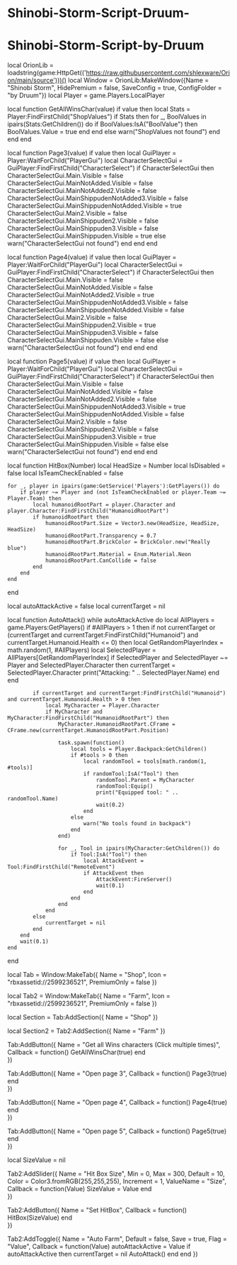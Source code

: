 # Shinobi-Storm-Script-Druum-

# Shinobi-Storm-Script-by-Druum

local OrionLib = loadstring(game:HttpGet(('https://raw.githubusercontent.com/shlexware/Orion/main/source')))()
local Window = OrionLib:MakeWindow({Name = "Shinobi Storm", HidePremium = false, SaveConfig = true, ConfigFolder = "by Druum"})
local Player = game.Players.LocalPlayer

local function GetAllWinsChar(value)
    if value then
        local Stats = Player:FindFirstChild("ShopValues")
        if Stats then
            for _, BoolValues in ipairs(Stats:GetChildren()) do
                if BoolValues:IsA("BoolValue") then
                    BoolValues.Value = true
                end
            end
        else
            warn("ShopValues not found")
        end
    end
end

local function Page3(value)
    if value then
        local GuiPlayer = Player:WaitForChild("PlayerGui")
        local CharacterSelectGui = GuiPlayer:FindFirstChild("CharacterSelect")
        if CharacterSelectGui then
            CharacterSelectGui.Main.Visible = false
            CharacterSelectGui.MainNotAdded.Visible = false
            CharacterSelectGui.MainNotAdded2.Visible = false
            CharacterSelectGui.MainShippudenNotAdded3.Visible = false
            CharacterSelectGui.MainShippudenNotAdded.Visible = true
            CharacterSelectGui.Main2.Visible = false
            CharacterSelectGui.MainShippuden2.Visible = false
            CharacterSelectGui.MainShippuden3.Visible = false
            CharacterSelectGui.MainShippuden.Visible = true
        else
            warn("CharacterSelectGui not found")
        end
    end
end

local function Page4(value)
    if value then
        local GuiPlayer = Player:WaitForChild("PlayerGui")
        local CharacterSelectGui = GuiPlayer:FindFirstChild("CharacterSelect")
        if CharacterSelectGui then
            CharacterSelectGui.Main.Visible = false
            CharacterSelectGui.MainNotAdded.Visible = false
            CharacterSelectGui.MainNotAdded2.Visible = true
            CharacterSelectGui.MainShippudenNotAdded3.Visible = false
            CharacterSelectGui.MainShippudenNotAdded.Visible = false
            CharacterSelectGui.Main2.Visible = false
            CharacterSelectGui.MainShippuden2.Visible = true
            CharacterSelectGui.MainShippuden3.Visible = false
            CharacterSelectGui.MainShippuden.Visible = false
        else
            warn("CharacterSelectGui not found")
        end
    end
end

local function Page5(value)
    if value then
        local GuiPlayer = Player:WaitForChild("PlayerGui")
        local CharacterSelectGui = GuiPlayer:FindFirstChild("CharacterSelect")
        if CharacterSelectGui then
            CharacterSelectGui.Main.Visible = false
            CharacterSelectGui.MainNotAdded.Visible = false
            CharacterSelectGui.MainNotAdded2.Visible = false
            CharacterSelectGui.MainShippudenNotAdded3.Visible = true
            CharacterSelectGui.MainShippudenNotAdded.Visible = false
            CharacterSelectGui.Main2.Visible = false
            CharacterSelectGui.MainShippuden2.Visible = false
            CharacterSelectGui.MainShippuden3.Visible = true
            CharacterSelectGui.MainShippuden.Visible = false
        else
            warn("CharacterSelectGui not found")
        end
    end
end

local function HitBox(Number)
    local HeadSize = Number
    local IsDisabled = false
    local IsTeamCheckEnabled = false 

    for _, player in ipairs(game:GetService('Players'):GetPlayers()) do
        if player ~= Player and (not IsTeamCheckEnabled or player.Team ~= Player.Team) then
            local humanoidRootPart = player.Character and player.Character:FindFirstChild("HumanoidRootPart")
            if humanoidRootPart then
                humanoidRootPart.Size = Vector3.new(HeadSize, HeadSize, HeadSize)
                humanoidRootPart.Transparency = 0.7
                humanoidRootPart.BrickColor = BrickColor.new("Really blue")
                humanoidRootPart.Material = Enum.Material.Neon
                humanoidRootPart.CanCollide = false
            end
        end
    end
end

local autoAttackActive = false
local currentTarget = nil

local function AutoAttack()
    while autoAttackActive do
        local AllPlayers = game.Players:GetPlayers()
        if #AllPlayers > 1 then
            if not currentTarget or (currentTarget and currentTarget:FindFirstChild("Humanoid") and currentTarget.Humanoid.Health <= 0) then
                local GetRandomPlayerIndex = math.random(1, #AllPlayers)
                local SelectedPlayer = AllPlayers[GetRandomPlayerIndex]
                if SelectedPlayer and SelectedPlayer ~= Player and SelectedPlayer.Character then
                    currentTarget = SelectedPlayer.Character
                    print("Attacking: " .. SelectedPlayer.Name)
                end
            end
            
            if currentTarget and currentTarget:FindFirstChild("Humanoid") and currentTarget.Humanoid.Health > 0 then
                local MyCharacter = Player.Character
                if MyCharacter and MyCharacter:FindFirstChild("HumanoidRootPart") then
                    MyCharacter.HumanoidRootPart.CFrame = CFrame.new(currentTarget.HumanoidRootPart.Position)

                    task.spawn(function()
                        local tools = Player.Backpack:GetChildren()
                        if #tools > 0 then
                            local randomTool = tools[math.random(1, #tools)]
                            if randomTool:IsA("Tool") then
                                randomTool.Parent = MyCharacter
                                randomTool:Equip()
                                print("Equipped tool: " .. randomTool.Name)
                                wait(0.2)
                            end
                        else
                            warn("No tools found in backpack")
                        end
                    end)

                    for _, Tool in ipairs(MyCharacter:GetChildren()) do
                        if Tool:IsA("Tool") then
                            local AttackEvent = Tool:FindFirstChild("RemoteEvent")
                            if AttackEvent then
                                AttackEvent:FireServer()
                                wait(0.1)
                            end
                        end
                    end
                end
            else
                currentTarget = nil
            end
        end
        wait(0.1)
    end
end

local Tab = Window:MakeTab({
    Name = "Shop",
    Icon = "rbxassetid://2599236521",
    PremiumOnly = false
})

local Tab2 = Window:MakeTab({
    Name = "Farm",
    Icon = "rbxassetid://2599236521",
    PremiumOnly = false
})

local Section = Tab:AddSection({
    Name = "Shop"
})

local Section2 = Tab2:AddSection({
    Name = "Farm"
})

Tab:AddButton({
    Name = "Get all Wins characters (Click multiple times)",
    Callback = function()
        GetAllWinsChar(true)
    end    
})

Tab:AddButton({
    Name = "Open page 3",
    Callback = function()
        Page3(true)
    end    
})

Tab:AddButton({
    Name = "Open page 4",
    Callback = function()
        Page4(true)
    end    
})

Tab:AddButton({
    Name = "Open page 5",
    Callback = function()
        Page5(true)
    end    
})

local SizeValue = nil

Tab2:AddSlider({
    Name = "Hit Box Size",
    Min = 0,
    Max = 300,
    Default = 10,
    Color = Color3.fromRGB(255,255,255),
    Increment = 1,
    ValueName = "Size",
    Callback = function(Value)
        SizeValue = Value
    end    
})

Tab2:AddButton({
    Name = "Set HitBox",
    Callback = function()
        HitBox(SizeValue)
    end    
})

Tab2:AddToggle({
    Name = "Auto Farm",
    Default = false,
    Save = true,
    Flag = "Value",
    Callback = function(Value)
        autoAttackActive = Value
        if autoAttackActive then
            currentTarget = nil
            AutoAttack()
        end
    end
})
